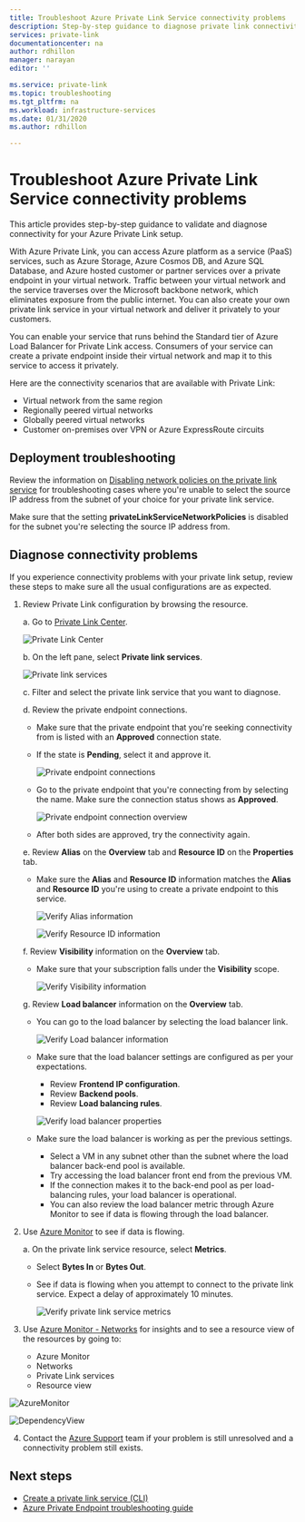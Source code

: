 ```yaml
---
title: Troubleshoot Azure Private Link Service connectivity problems
description: Step-by-step guidance to diagnose private link connectivity
services: private-link
documentationcenter: na
author: rdhillon
manager: narayan
editor: ''

ms.service: private-link
ms.topic: troubleshooting
ms.tgt_pltfrm: na
ms.workload: infrastructure-services
ms.date: 01/31/2020
ms.author: rdhillon

---
```


# Troubleshoot Azure Private Link Service connectivity problems

This article provides step-by-step guidance to validate and diagnose connectivity for your Azure Private Link setup.

With Azure Private Link, you can access Azure platform as a service (PaaS) services, such as Azure Storage, Azure Cosmos DB, and Azure SQL Database, and Azure hosted customer or partner services over a private endpoint in your virtual network. Traffic between your virtual network and the service traverses over the Microsoft backbone network, which eliminates exposure from the public internet. You can also create your own private link service in your virtual network and deliver it privately to your customers.

You can enable your service that runs behind the Standard tier of Azure Load Balancer for Private Link access. Consumers of your service can create a private endpoint inside their virtual network and map it to this service to access it privately.

Here are the connectivity scenarios that are available with Private Link:

- Virtual network from the same region
- Regionally peered virtual networks
- Globally peered virtual networks
- Customer on-premises over VPN or Azure ExpressRoute circuits

## Deployment troubleshooting

Review the information on [Disabling network policies on the private link service](./disable-private-link-service-network-policy.md) for troubleshooting cases where you're unable to select the source IP address from the subnet of your choice for your private link service.

Make sure that the setting **privateLinkServiceNetworkPolicies** is disabled for the subnet you're selecting the source IP address from.

## Diagnose connectivity problems

If you experience connectivity problems with your private link setup, review these steps to make sure all the usual configurations are as expected.

1. Review Private Link configuration by browsing the resource.

    a. Go to [Private Link Center](https://portal.azure.com/#blade/Microsoft_Azure_Network/PrivateLinkCenterBlade/overview).

      ![Private Link Center](./media/private-link-tsg/private-link-center.png)

    b. On the left pane, select **Private link services**.

      ![Private link services](./media/private-link-tsg/private-link-service.png)

    c. Filter and select the private link service that you want to diagnose.

    d. Review the private endpoint connections.
     - Make sure that the private endpoint that you're seeking connectivity from is listed with an **Approved** connection state.
     - If the state is **Pending**, select it and approve it.

       ![Private endpoint connections](./media/private-link-tsg/pls-private-endpoint-connections.png)

     - Go to the private endpoint that you're connecting from by selecting the name. Make sure the connection status shows as **Approved**.

       ![Private endpoint connection overview](./media/private-link-tsg/pls-private-endpoint-overview.png)

     - After both sides are approved, try the connectivity again.

    e. Review **Alias** on the **Overview** tab and **Resource ID** on the **Properties** tab.
     - Make sure the **Alias** and **Resource ID** information matches the **Alias** and **Resource ID** you're using to create a private endpoint to this service.

       ![Verify Alias information](./media/private-link-tsg/pls-overview-pane-alias.png)

       ![Verify Resource ID information](./media/private-link-tsg/pls-properties-pane-resourceid.png)

    f. Review **Visibility** information on the **Overview** tab.
     - Make sure that your subscription falls under the **Visibility** scope.

       ![Verify Visibility information](./media/private-link-tsg/pls-overview-pane-visibility.png)

    g. Review **Load balancer** information on the **Overview** tab.
     - You can go to the load balancer by selecting the load balancer link.

       ![Verify Load balancer information](./media/private-link-tsg/pls-overview-pane-ilb.png)

     - Make sure that the load balancer settings are configured as per your expectations.
       - Review **Frontend IP configuration**.
       - Review **Backend pools**.
       - Review **Load balancing rules**.

       ![Verify load balancer properties](./media/private-link-tsg/pls-ilb-properties.png)

     - Make sure the load balancer is working as per the previous settings.
       - Select a VM in any subnet other than the subnet where the load balancer back-end pool is available.
       - Try accessing the load balancer front end from the previous VM.
       - If the connection makes it to the back-end pool as per load-balancing rules, your load balancer is operational.
       - You can also review the load balancer metric through Azure Monitor to see if data is flowing through the load balancer.

1. Use [Azure Monitor](../azure-monitor/overview.md) to see if data is flowing.

    a. On the private link service resource, select **Metrics**.
     - Select **Bytes In** or **Bytes Out**.
     - See if data is flowing when you attempt to connect to the private link service. Expect a delay of approximately 10 minutes.

       ![Verify private link service metrics](./media/private-link-tsg/pls-metrics.png)

1. Use [Azure Monitor - Networks](../network-watcher/network-insights-overview.md#resource-view) for insights and to see a resource view of the resources by going to:
     - Azure Monitor
     - Networks
     - Private Link services
     - Resource view 

![AzureMonitor](https://user-images.githubusercontent.com/20302679/135001735-56a9484b-f9b4-484b-a503-cfb9d20b264a.png)

![DependencyView](https://user-images.githubusercontent.com/20302679/135001741-8e848c52-d4bb-4646-b0d3-a85614ebe16c.png)

4. Contact the [Azure Support](https://portal.azure.com/#blade/Microsoft_Azure_Support/HelpAndSupportBlade/overview) team if your problem is still unresolved and a connectivity problem still exists.

## Next steps

 * [Create a private link service (CLI)](./create-private-link-service-cli.md)
 * [Azure Private Endpoint troubleshooting guide](troubleshoot-private-endpoint-connectivity.md)
